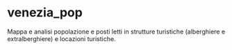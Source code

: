 # venezia_pop
Mappa e analisi popolazione e posti letti in strutture turistiche (alberghiere e extralberghiere) e locazioni turistiche.
